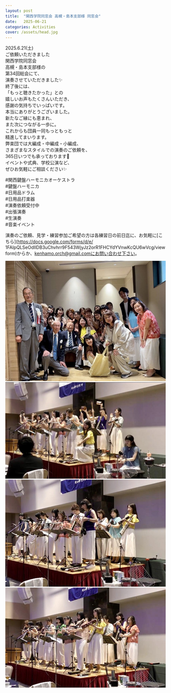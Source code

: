 ```yaml
---
layout: post
title:  "関西学院同窓会 高槻・島本支部様 同窓会"  
date:   2025-06-21 
categories: Activities
cover: /assets/head.jpg
---
```

  
2025.6.21(土)  
ご依頼いただきました  
関西学院同窓会  
高槻・島本支部様の  
第34回総会にて、  
演奏させていただきました✨  
終了後には、  
「もっと聴きたかった」との  
嬉しいお声もたくさんいただき、  
感謝の気持ちでいっぱいです。  
本当にありがとうございました。  
新たなご縁にも恵まれ、  
また次につながる一歩に。  
これからも団員一同もっともっと  
精進してまいります。  
弊楽団では大編成・中編成・小編成、  
さまざまなスタイルでの演奏のご依頼を、  
365日いつでも承っております🎵  
イベントや式典、学校公演など、  
ぜひお気軽にご相談ください✨  
  
#関西鍵盤ハーモニカオーケストラ  
#鍵盤ハーモニカ  
#日用品ドラム  
#日用品打楽器  
#演奏依頼受付中   
#出張演奏  
#生演奏   
#音楽イベント  
      
演奏のご依頼、見学・練習参加ご希望の方は各練習日の前日迄に、お気軽に[こちら](https://docs.google.com/forms/d/e/  1FAIpQLSeOdIlDB3uChvhrr9F543WjyJz2orR1FHCYdYVnwKcQU6wVcg/viewform)からか、kenhamo.orch@gmail.comにお問い合わせ下さい。 
  
<img border="0" src="/assets/20250626-1.jpg">  
<img border="0" src="/assets/20250626-2.jpg">  
<img border="0" src="/assets/20250626-3.jpg">  
<img border="0" src="/assets/20250626-4.jpg">  

